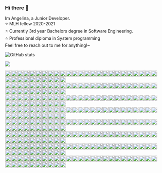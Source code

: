 ### Hi there 👋
Im Angelina, a Junior Developer.  
:star: MLH fellow 2020-2021  
:star: Currently 3rd year Bachelors degree in Software Engineering.  
:star: Professional diploma in System programming  
Feel free to reach out to me for anything!~

![GitHub stats](https://github-readme-stats.vercel.app/api?username=angelinag&show_icons=true&count_private=true&theme=synthwave)

![](https://profile-counter.glitch.me/angelinag/count.svg)

<img src="https://img.shields.io/badge/%20-%20-blue?style=flat&logo=angular&logoColor=blue" width="20vw"><img src="https://img.shields.io/badge/%20-%20-blue?style=flat&logo=angular&logoColor=blue" width="20vw"><img src="https://img.shields.io/badge/%20-%20-blue?style=flat&logo=angular&logoColor=blue" width="20vw"><img src="https://img.shields.io/badge/%20-%20-blue?style=flat&logo=angular&logoColor=blue" width="20vw"><img src="https://img.shields.io/badge/%20-%20-blue?style=flat&logo=angular&logoColor=blue" width="20vw"><img src="https://img.shields.io/badge/%20-%20-blue?style=flat&logo=angular&logoColor=blue" width="20vw"><img src="https://img.shields.io/badge/%20-%20-blue?style=flat&logo=angular&logoColor=blue" width="20vw"><img src="https://img.shields.io/badge/%20-%20-blue?style=flat&logo=angular&logoColor=blue" width="20vw"><img src="https://img.shields.io/badge/%20-%20-blue?style=flat&logo=angular&logoColor=blue" width="20vw"><img src="https://img.shields.io/badge/%20-%20-blue?style=flat&logo=angular&logoColor=blue" width="20vw"><img src="https://img.shields.io/badge/%20-%20-blue?style=flat&logo=angular&logoColor=blue" width="20vw"><img src="https://img.shields.io/badge/%20-%20-blue?style=flat&logo=angular&logoColor=blue" width="20vw"><img src="https://img.shields.io/badge/%20-%20-blue?style=flat&logo=angular&logoColor=blue" width="20vw"><img src="https://img.shields.io/badge/%20-%20-blue?style=flat&logo=angular&logoColor=blue" width="20vw"><img src="https://img.shields.io/badge/%20-%20-blue?style=flat&logo=angular&logoColor=blue" width="20vw"><img src="https://img.shields.io/badge/%20-%20-blue?style=flat&logo=angular&logoColor=blue" width="20vw"><img src="https://img.shields.io/badge/%20-%20-blue?style=flat&logo=angular&logoColor=blue" width="20vw"><img src="https://img.shields.io/badge/%20-%20-blue?style=flat&logo=angular&logoColor=blue" width="20vw"><img src="https://img.shields.io/badge/%20-%20-yellow?style=flat&logo=angular&logoColor=yellow" width="20vw"><img src="https://img.shields.io/badge/%20-%20-blue?style=flat&logo=angular&logoColor=blue" width="20vw"><img src="https://img.shields.io/badge/%20-%20-yellow?style=flat&logo=angular&logoColor=yellow" width="20vw"><img src="https://img.shields.io/badge/%20-%20-blue?style=flat&logo=angular&logoColor=blue" width="20vw"><img src="https://img.shields.io/badge/%20-%20-blue?style=flat&logo=angular&logoColor=blue" width="20vw"><img src="https://img.shields.io/badge/%20-%20-blue?style=flat&logo=angular&logoColor=blue" width="20vw"><img src="https://img.shields.io/badge/%20-%20-blue?style=flat&logo=angular&logoColor=blue" width="20vw"><img src="https://img.shields.io/badge/%20-%20-blue?style=flat&logo=angular&logoColor=blue" width="20vw"><img src="https://img.shields.io/badge/%20-%20-blue?style=flat&logo=angular&logoColor=blue" width="20vw"><img src="https://img.shields.io/badge/%20-%20-blue?style=flat&logo=angular&logoColor=blue" width="20vw"><img src="https://img.shields.io/badge/%20-%20-blue?style=flat&logo=angular&logoColor=blue" width="20vw"><img src="https://img.shields.io/badge/%20-%20-blue?style=flat&logo=angular&logoColor=blue" width="20vw"><img src="https://img.shields.io/badge/%20-%20-blue?style=flat&logo=angular&logoColor=blue" width="20vw"><img src="https://img.shields.io/badge/%20-%20-blue?style=flat&logo=angular&logoColor=blue" width="20vw"><img src="https://img.shields.io/badge/%20-%20-blue?style=flat&logo=angular&logoColor=blue" width="20vw"><img src="https://img.shields.io/badge/%20-%20-blue?style=flat&logo=angular&logoColor=blue" width="20vw"><img src="https://img.shields.io/badge/%20-%20-blue?style=flat&logo=angular&logoColor=blue" width="20vw"><!-- newline --><br/> 
<img src="https://img.shields.io/badge/%20-%20-blue?style=flat&logo=angular&logoColor=blue" width="20vw"><img src="https://img.shields.io/badge/%20-%20-blue?style=flat&logo=angular&logoColor=blue" width="20vw"><img src="https://img.shields.io/badge/%20-%20-yellow?style=flat&logo=angular&logoColor=yellow" width="20vw"><img src="https://img.shields.io/badge/%20-%20-yellow?style=flat&logo=angular&logoColor=yellow" width="20vw"><img src="https://img.shields.io/badge/%20-%20-blue?style=flat&logo=angular&logoColor=blue" width="20vw"><img src="https://img.shields.io/badge/%20-%20-blue?style=flat&logo=angular&logoColor=blue" width="20vw"><img src="https://img.shields.io/badge/%20-%20-yellow?style=flat&logo=angular&logoColor=yellow" width="20vw"><img src="https://img.shields.io/badge/%20-%20-yellow?style=flat&logo=angular&logoColor=yellow" width="20vw"><img src="https://img.shields.io/badge/%20-%20-yellow?style=flat&logo=angular&logoColor=yellow" width="20vw"><img src="https://img.shields.io/badge/%20-%20-blue?style=flat&logo=angular&logoColor=blue" width="20vw"><img src="https://img.shields.io/badge/%20-%20-yellow?style=flat&logo=angular&logoColor=yellow" width="20vw"><img src="https://img.shields.io/badge/%20-%20-yellow?style=flat&logo=angular&logoColor=yellow" width="20vw"><img src="https://img.shields.io/badge/%20-%20-yellow?style=flat&logo=angular&logoColor=yellow" width="20vw"><img src="https://img.shields.io/badge/%20-%20-blue?style=flat&logo=angular&logoColor=blue" width="20vw"><img src="https://img.shields.io/badge/%20-%20-yellow?style=flat&logo=angular&logoColor=yellow" width="20vw"><img src="https://img.shields.io/badge/%20-%20-yellow?style=flat&logo=angular&logoColor=yellow" width="20vw"><img src="https://img.shields.io/badge/%20-%20-yellow?style=flat&logo=angular&logoColor=yellow" width="20vw"><img src="https://img.shields.io/badge/%20-%20-blue?style=flat&logo=angular&logoColor=blue" width="20vw"><img src="https://img.shields.io/badge/%20-%20-yellow?style=flat&logo=angular&logoColor=yellow" width="20vw"><img src="https://img.shields.io/badge/%20-%20-blue?style=flat&logo=angular&logoColor=blue" width="20vw"><img src="https://img.shields.io/badge/%20-%20-blue?style=flat&logo=angular&logoColor=blue" width="20vw"><img src="https://img.shields.io/badge/%20-%20-blue?style=flat&logo=angular&logoColor=blue" width="20vw"><img src="https://img.shields.io/badge/%20-%20-yellow?style=flat&logo=angular&logoColor=yellow" width="20vw"><img src="https://img.shields.io/badge/%20-%20-yellow?style=flat&logo=angular&logoColor=yellow" width="20vw"><img src="https://img.shields.io/badge/%20-%20-yellow?style=flat&logo=angular&logoColor=yellow" width="20vw"><img src="https://img.shields.io/badge/%20-%20-blue?style=flat&logo=angular&logoColor=blue" width="20vw"><img src="https://img.shields.io/badge/%20-%20-blue?style=flat&logo=angular&logoColor=blue" width="20vw"><img src="https://img.shields.io/badge/%20-%20-yellow?style=flat&logo=angular&logoColor=yellow" width="20vw"><img src="https://img.shields.io/badge/%20-%20-yellow?style=flat&logo=angular&logoColor=yellow" width="20vw"><img src="https://img.shields.io/badge/%20-%20-blue?style=flat&logo=angular&logoColor=blue" width="20vw"><img src="https://img.shields.io/badge/%20-%20-blue?style=flat&logo=angular&logoColor=blue" width="20vw"><img src="https://img.shields.io/badge/%20-%20-yellow?style=flat&logo=angular&logoColor=yellow" width="20vw"><img src="https://img.shields.io/badge/%20-%20-yellow?style=flat&logo=angular&logoColor=yellow" width="20vw"><img src="https://img.shields.io/badge/%20-%20-yellow?style=flat&logo=angular&logoColor=yellow" width="20vw"><img src="https://img.shields.io/badge/%20-%20-blue?style=flat&logo=angular&logoColor=blue" width="20vw"><!-- newline --><br/> 
<img src="https://img.shields.io/badge/%20-%20-blue?style=flat&logo=angular&logoColor=blue" width="20vw"><img src="https://img.shields.io/badge/%20-%20-yellow?style=flat&logo=angular&logoColor=yellow" width="20vw"><img src="https://img.shields.io/badge/%20-%20-blue?style=flat&logo=angular&logoColor=blue" width="20vw"><img src="https://img.shields.io/badge/%20-%20-yellow?style=flat&logo=angular&logoColor=yellow" width="20vw"><img src="https://img.shields.io/badge/%20-%20-blue?style=flat&logo=angular&logoColor=blue" width="20vw"><img src="https://img.shields.io/badge/%20-%20-blue?style=flat&logo=angular&logoColor=blue" width="20vw"><img src="https://img.shields.io/badge/%20-%20-yellow?style=flat&logo=angular&logoColor=yellow" width="20vw"><img src="https://img.shields.io/badge/%20-%20-blue?style=flat&logo=angular&logoColor=blue" width="20vw"><img src="https://img.shields.io/badge/%20-%20-yellow?style=flat&logo=angular&logoColor=yellow" width="20vw"><img src="https://img.shields.io/badge/%20-%20-blue?style=flat&logo=angular&logoColor=blue" width="20vw"><img src="https://img.shields.io/badge/%20-%20-yellow?style=flat&logo=angular&logoColor=yellow" width="20vw"><img src="https://img.shields.io/badge/%20-%20-blue?style=flat&logo=angular&logoColor=blue" width="20vw"><img src="https://img.shields.io/badge/%20-%20-yellow?style=flat&logo=angular&logoColor=yellow" width="20vw"><img src="https://img.shields.io/badge/%20-%20-blue?style=flat&logo=angular&logoColor=blue" width="20vw"><img src="https://img.shields.io/badge/%20-%20-yellow?style=flat&logo=angular&logoColor=yellow" width="20vw"><img src="https://img.shields.io/badge/%20-%20-blue?style=flat&logo=angular&logoColor=blue" width="20vw"><img src="https://img.shields.io/badge/%20-%20-yellow?style=flat&logo=angular&logoColor=yellow" width="20vw"><img src="https://img.shields.io/badge/%20-%20-blue?style=flat&logo=angular&logoColor=blue" width="20vw"><img src="https://img.shields.io/badge/%20-%20-yellow?style=flat&logo=angular&logoColor=yellow" width="20vw"><img src="https://img.shields.io/badge/%20-%20-blue?style=flat&logo=angular&logoColor=blue" width="20vw"><img src="https://img.shields.io/badge/%20-%20-yellow?style=flat&logo=angular&logoColor=yellow" width="20vw"><img src="https://img.shields.io/badge/%20-%20-blue?style=flat&logo=angular&logoColor=blue" width="20vw"><img src="https://img.shields.io/badge/%20-%20-yellow?style=flat&logo=angular&logoColor=yellow" width="20vw"><img src="https://img.shields.io/badge/%20-%20-blue?style=flat&logo=angular&logoColor=blue" width="20vw"><img src="https://img.shields.io/badge/%20-%20-yellow?style=flat&logo=angular&logoColor=yellow" width="20vw"><img src="https://img.shields.io/badge/%20-%20-blue?style=flat&logo=angular&logoColor=blue" width="20vw"><img src="https://img.shields.io/badge/%20-%20-yellow?style=flat&logo=angular&logoColor=yellow" width="20vw"><img src="https://img.shields.io/badge/%20-%20-blue?style=flat&logo=angular&logoColor=blue" width="20vw"><img src="https://img.shields.io/badge/%20-%20-yellow?style=flat&logo=angular&logoColor=yellow" width="20vw"><img src="https://img.shields.io/badge/%20-%20-blue?style=flat&logo=angular&logoColor=blue" width="20vw"><img src="https://img.shields.io/badge/%20-%20-blue?style=flat&logo=angular&logoColor=blue" width="20vw"><img src="https://img.shields.io/badge/%20-%20-yellow?style=flat&logo=angular&logoColor=yellow" width="20vw"><img src="https://img.shields.io/badge/%20-%20-blue?style=flat&logo=angular&logoColor=blue" width="20vw"><img src="https://img.shields.io/badge/%20-%20-yellow?style=flat&logo=angular&logoColor=yellow" width="20vw"><img src="https://img.shields.io/badge/%20-%20-blue?style=flat&logo=angular&logoColor=blue" width="20vw"><!-- newline --><br/> 
<img src="https://img.shields.io/badge/%20-%20-blue?style=flat&logo=angular&logoColor=blue" width="20vw"><img src="https://img.shields.io/badge/%20-%20-yellow?style=flat&logo=angular&logoColor=yellow" width="20vw"><img src="https://img.shields.io/badge/%20-%20-blue?style=flat&logo=angular&logoColor=blue" width="20vw"><img src="https://img.shields.io/badge/%20-%20-yellow?style=flat&logo=angular&logoColor=yellow" width="20vw"><img src="https://img.shields.io/badge/%20-%20-blue?style=flat&logo=angular&logoColor=blue" width="20vw"><img src="https://img.shields.io/badge/%20-%20-blue?style=flat&logo=angular&logoColor=blue" width="20vw"><img src="https://img.shields.io/badge/%20-%20-yellow?style=flat&logo=angular&logoColor=yellow" width="20vw"><img src="https://img.shields.io/badge/%20-%20-blue?style=flat&logo=angular&logoColor=blue" width="20vw"><img src="https://img.shields.io/badge/%20-%20-yellow?style=flat&logo=angular&logoColor=yellow" width="20vw"><img src="https://img.shields.io/badge/%20-%20-blue?style=flat&logo=angular&logoColor=blue" width="20vw"><img src="https://img.shields.io/badge/%20-%20-yellow?style=flat&logo=angular&logoColor=yellow" width="20vw"><img src="https://img.shields.io/badge/%20-%20-blue?style=flat&logo=angular&logoColor=blue" width="20vw"><img src="https://img.shields.io/badge/%20-%20-yellow?style=flat&logo=angular&logoColor=yellow" width="20vw"><img src="https://img.shields.io/badge/%20-%20-blue?style=flat&logo=angular&logoColor=blue" width="20vw"><img src="https://img.shields.io/badge/%20-%20-yellow?style=flat&logo=angular&logoColor=yellow" width="20vw"><img src="https://img.shields.io/badge/%20-%20-yellow?style=flat&logo=angular&logoColor=yellow" width="20vw"><img src="https://img.shields.io/badge/%20-%20-yellow?style=flat&logo=angular&logoColor=yellow" width="20vw"><img src="https://img.shields.io/badge/%20-%20-blue?style=flat&logo=angular&logoColor=blue" width="20vw"><img src="https://img.shields.io/badge/%20-%20-yellow?style=flat&logo=angular&logoColor=yellow" width="20vw"><img src="https://img.shields.io/badge/%20-%20-blue?style=flat&logo=angular&logoColor=blue" width="20vw"><img src="https://img.shields.io/badge/%20-%20-yellow?style=flat&logo=angular&logoColor=yellow" width="20vw"><img src="https://img.shields.io/badge/%20-%20-blue?style=flat&logo=angular&logoColor=blue" width="20vw"><img src="https://img.shields.io/badge/%20-%20-yellow?style=flat&logo=angular&logoColor=yellow" width="20vw"><img src="https://img.shields.io/badge/%20-%20-blue?style=flat&logo=angular&logoColor=blue" width="20vw"><img src="https://img.shields.io/badge/%20-%20-yellow?style=flat&logo=angular&logoColor=yellow" width="20vw"><img src="https://img.shields.io/badge/%20-%20-blue?style=flat&logo=angular&logoColor=blue" width="20vw"><img src="https://img.shields.io/badge/%20-%20-yellow?style=flat&logo=angular&logoColor=yellow" width="20vw"><img src="https://img.shields.io/badge/%20-%20-blue?style=flat&logo=angular&logoColor=blue" width="20vw"><img src="https://img.shields.io/badge/%20-%20-yellow?style=flat&logo=angular&logoColor=yellow" width="20vw"><img src="https://img.shields.io/badge/%20-%20-blue?style=flat&logo=angular&logoColor=blue" width="20vw"><img src="https://img.shields.io/badge/%20-%20-blue?style=flat&logo=angular&logoColor=blue" width="20vw"><img src="https://img.shields.io/badge/%20-%20-yellow?style=flat&logo=angular&logoColor=yellow" width="20vw"><img src="https://img.shields.io/badge/%20-%20-blue?style=flat&logo=angular&logoColor=blue" width="20vw"><img src="https://img.shields.io/badge/%20-%20-yellow?style=flat&logo=angular&logoColor=yellow" width="20vw"><img src="https://img.shields.io/badge/%20-%20-blue?style=flat&logo=angular&logoColor=blue" width="20vw"><!-- newline --><br/> 
<img src="https://img.shields.io/badge/%20-%20-blue?style=flat&logo=angular&logoColor=blue" width="20vw"><img src="https://img.shields.io/badge/%20-%20-yellow?style=flat&logo=angular&logoColor=yellow" width="20vw"><img src="https://img.shields.io/badge/%20-%20-blue?style=flat&logo=angular&logoColor=blue" width="20vw"><img src="https://img.shields.io/badge/%20-%20-yellow?style=flat&logo=angular&logoColor=yellow" width="20vw"><img src="https://img.shields.io/badge/%20-%20-blue?style=flat&logo=angular&logoColor=blue" width="20vw"><img src="https://img.shields.io/badge/%20-%20-blue?style=flat&logo=angular&logoColor=blue" width="20vw"><img src="https://img.shields.io/badge/%20-%20-yellow?style=flat&logo=angular&logoColor=yellow" width="20vw"><img src="https://img.shields.io/badge/%20-%20-blue?style=flat&logo=angular&logoColor=blue" width="20vw"><img src="https://img.shields.io/badge/%20-%20-yellow?style=flat&logo=angular&logoColor=yellow" width="20vw"><img src="https://img.shields.io/badge/%20-%20-blue?style=flat&logo=angular&logoColor=blue" width="20vw"><img src="https://img.shields.io/badge/%20-%20-yellow?style=flat&logo=angular&logoColor=yellow" width="20vw"><img src="https://img.shields.io/badge/%20-%20-yellow?style=flat&logo=angular&logoColor=yellow" width="20vw"><img src="https://img.shields.io/badge/%20-%20-yellow?style=flat&logo=angular&logoColor=yellow" width="20vw"><img src="https://img.shields.io/badge/%20-%20-blue?style=flat&logo=angular&logoColor=blue" width="20vw"><img src="https://img.shields.io/badge/%20-%20-yellow?style=flat&logo=angular&logoColor=yellow" width="20vw"><img src="https://img.shields.io/badge/%20-%20-blue?style=flat&logo=angular&logoColor=blue" width="20vw"><img src="https://img.shields.io/badge/%20-%20-blue?style=flat&logo=angular&logoColor=blue" width="20vw"><img src="https://img.shields.io/badge/%20-%20-blue?style=flat&logo=angular&logoColor=blue" width="20vw"><img src="https://img.shields.io/badge/%20-%20-yellow?style=flat&logo=angular&logoColor=yellow" width="20vw"><img src="https://img.shields.io/badge/%20-%20-blue?style=flat&logo=angular&logoColor=blue" width="20vw"><img src="https://img.shields.io/badge/%20-%20-yellow?style=flat&logo=angular&logoColor=yellow" width="20vw"><img src="https://img.shields.io/badge/%20-%20-blue?style=flat&logo=angular&logoColor=blue" width="20vw"><img src="https://img.shields.io/badge/%20-%20-yellow?style=flat&logo=angular&logoColor=yellow" width="20vw"><img src="https://img.shields.io/badge/%20-%20-blue?style=flat&logo=angular&logoColor=blue" width="20vw"><img src="https://img.shields.io/badge/%20-%20-yellow?style=flat&logo=angular&logoColor=yellow" width="20vw"><img src="https://img.shields.io/badge/%20-%20-blue?style=flat&logo=angular&logoColor=blue" width="20vw"><img src="https://img.shields.io/badge/%20-%20-yellow?style=flat&logo=angular&logoColor=yellow" width="20vw"><img src="https://img.shields.io/badge/%20-%20-blue?style=flat&logo=angular&logoColor=blue" width="20vw"><img src="https://img.shields.io/badge/%20-%20-yellow?style=flat&logo=angular&logoColor=yellow" width="20vw"><img src="https://img.shields.io/badge/%20-%20-blue?style=flat&logo=angular&logoColor=blue" width="20vw"><img src="https://img.shields.io/badge/%20-%20-blue?style=flat&logo=angular&logoColor=blue" width="20vw"><img src="https://img.shields.io/badge/%20-%20-yellow?style=flat&logo=angular&logoColor=yellow" width="20vw"><img src="https://img.shields.io/badge/%20-%20-yellow?style=flat&logo=angular&logoColor=yellow" width="20vw"><img src="https://img.shields.io/badge/%20-%20-yellow?style=flat&logo=angular&logoColor=yellow" width="20vw"><img src="https://img.shields.io/badge/%20-%20-blue?style=flat&logo=angular&logoColor=blue" width="20vw"><!-- newline --><br/> 
<img src="https://img.shields.io/badge/%20-%20-blue?style=flat&logo=angular&logoColor=blue" width="20vw"><img src="https://img.shields.io/badge/%20-%20-blue?style=flat&logo=angular&logoColor=blue" width="20vw"><img src="https://img.shields.io/badge/%20-%20-yellow?style=flat&logo=angular&logoColor=yellow" width="20vw"><img src="https://img.shields.io/badge/%20-%20-yellow?style=flat&logo=angular&logoColor=yellow" width="20vw"><img src="https://img.shields.io/badge/%20-%20-yellow?style=flat&logo=angular&logoColor=yellow" width="20vw"><img src="https://img.shields.io/badge/%20-%20-blue?style=flat&logo=angular&logoColor=blue" width="20vw"><img src="https://img.shields.io/badge/%20-%20-yellow?style=flat&logo=angular&logoColor=yellow" width="20vw"><img src="https://img.shields.io/badge/%20-%20-blue?style=flat&logo=angular&logoColor=blue" width="20vw"><img src="https://img.shields.io/badge/%20-%20-yellow?style=flat&logo=angular&logoColor=yellow" width="20vw"><img src="https://img.shields.io/badge/%20-%20-blue?style=flat&logo=angular&logoColor=blue" width="20vw"><img src="https://img.shields.io/badge/%20-%20-blue?style=flat&logo=angular&logoColor=blue" width="20vw"><img src="https://img.shields.io/badge/%20-%20-blue?style=flat&logo=angular&logoColor=blue" width="20vw"><img src="https://img.shields.io/badge/%20-%20-yellow?style=flat&logo=angular&logoColor=yellow" width="20vw"><img src="https://img.shields.io/badge/%20-%20-blue?style=flat&logo=angular&logoColor=blue" width="20vw"><img src="https://img.shields.io/badge/%20-%20-yellow?style=flat&logo=angular&logoColor=yellow" width="20vw"><img src="https://img.shields.io/badge/%20-%20-yellow?style=flat&logo=angular&logoColor=yellow" width="20vw"><img src="https://img.shields.io/badge/%20-%20-yellow?style=flat&logo=angular&logoColor=yellow" width="20vw"><img src="https://img.shields.io/badge/%20-%20-blue?style=flat&logo=angular&logoColor=blue" width="20vw"><img src="https://img.shields.io/badge/%20-%20-yellow?style=flat&logo=angular&logoColor=yellow" width="20vw"><img src="https://img.shields.io/badge/%20-%20-blue?style=flat&logo=angular&logoColor=blue" width="20vw"><img src="https://img.shields.io/badge/%20-%20-yellow?style=flat&logo=angular&logoColor=yellow" width="20vw"><img src="https://img.shields.io/badge/%20-%20-blue?style=flat&logo=angular&logoColor=blue" width="20vw"><img src="https://img.shields.io/badge/%20-%20-yellow?style=flat&logo=angular&logoColor=yellow" width="20vw"><img src="https://img.shields.io/badge/%20-%20-blue?style=flat&logo=angular&logoColor=blue" width="20vw"><img src="https://img.shields.io/badge/%20-%20-yellow?style=flat&logo=angular&logoColor=yellow" width="20vw"><img src="https://img.shields.io/badge/%20-%20-blue?style=flat&logo=angular&logoColor=blue" width="20vw"><img src="https://img.shields.io/badge/%20-%20-blue?style=flat&logo=angular&logoColor=blue" width="20vw"><img src="https://img.shields.io/badge/%20-%20-yellow?style=flat&logo=angular&logoColor=yellow" width="20vw"><img src="https://img.shields.io/badge/%20-%20-blue?style=flat&logo=angular&logoColor=blue" width="20vw"><img src="https://img.shields.io/badge/%20-%20-yellow?style=flat&logo=angular&logoColor=yellow" width="20vw"><img src="https://img.shields.io/badge/%20-%20-blue?style=flat&logo=angular&logoColor=blue" width="20vw"><img src="https://img.shields.io/badge/%20-%20-blue?style=flat&logo=angular&logoColor=blue" width="20vw"><img src="https://img.shields.io/badge/%20-%20-blue?style=flat&logo=angular&logoColor=blue" width="20vw"><img src="https://img.shields.io/badge/%20-%20-yellow?style=flat&logo=angular&logoColor=yellow" width="20vw"><img src="https://img.shields.io/badge/%20-%20-blue?style=flat&logo=angular&logoColor=blue" width="20vw"><!-- newline --><br/> 
<img src="https://img.shields.io/badge/%20-%20-blue?style=flat&logo=angular&logoColor=blue" width="20vw"><img src="https://img.shields.io/badge/%20-%20-blue?style=flat&logo=angular&logoColor=blue" width="20vw"><img src="https://img.shields.io/badge/%20-%20-blue?style=flat&logo=angular&logoColor=blue" width="20vw"><img src="https://img.shields.io/badge/%20-%20-blue?style=flat&logo=angular&logoColor=blue" width="20vw"><img src="https://img.shields.io/badge/%20-%20-blue?style=flat&logo=angular&logoColor=blue" width="20vw"><img src="https://img.shields.io/badge/%20-%20-blue?style=flat&logo=angular&logoColor=blue" width="20vw"><img src="https://img.shields.io/badge/%20-%20-blue?style=flat&logo=angular&logoColor=blue" width="20vw"><img src="https://img.shields.io/badge/%20-%20-blue?style=flat&logo=angular&logoColor=blue" width="20vw"><img src="https://img.shields.io/badge/%20-%20-blue?style=flat&logo=angular&logoColor=blue" width="20vw"><img src="https://img.shields.io/badge/%20-%20-blue?style=flat&logo=angular&logoColor=blue" width="20vw"><img src="https://img.shields.io/badge/%20-%20-yellow?style=flat&logo=angular&logoColor=yellow" width="20vw"><img src="https://img.shields.io/badge/%20-%20-blue?style=flat&logo=angular&logoColor=blue" width="20vw"><img src="https://img.shields.io/badge/%20-%20-yellow?style=flat&logo=angular&logoColor=yellow" width="20vw"><img src="https://img.shields.io/badge/%20-%20-blue?style=flat&logo=angular&logoColor=blue" width="20vw"><img src="https://img.shields.io/badge/%20-%20-blue?style=flat&logo=angular&logoColor=blue" width="20vw"><img src="https://img.shields.io/badge/%20-%20-blue?style=flat&logo=angular&logoColor=blue" width="20vw"><img src="https://img.shields.io/badge/%20-%20-blue?style=flat&logo=angular&logoColor=blue" width="20vw"><img src="https://img.shields.io/badge/%20-%20-blue?style=flat&logo=angular&logoColor=blue" width="20vw"><img src="https://img.shields.io/badge/%20-%20-blue?style=flat&logo=angular&logoColor=blue" width="20vw"><img src="https://img.shields.io/badge/%20-%20-blue?style=flat&logo=angular&logoColor=blue" width="20vw"><img src="https://img.shields.io/badge/%20-%20-blue?style=flat&logo=angular&logoColor=blue" width="20vw"><img src="https://img.shields.io/badge/%20-%20-blue?style=flat&logo=angular&logoColor=blue" width="20vw"><img src="https://img.shields.io/badge/%20-%20-blue?style=flat&logo=angular&logoColor=blue" width="20vw"><img src="https://img.shields.io/badge/%20-%20-blue?style=flat&logo=angular&logoColor=blue" width="20vw"><img src="https://img.shields.io/badge/%20-%20-blue?style=flat&logo=angular&logoColor=blue" width="20vw"><img src="https://img.shields.io/badge/%20-%20-blue?style=flat&logo=angular&logoColor=blue" width="20vw"><img src="https://img.shields.io/badge/%20-%20-blue?style=flat&logo=angular&logoColor=blue" width="20vw"><img src="https://img.shields.io/badge/%20-%20-blue?style=flat&logo=angular&logoColor=blue" width="20vw"><img src="https://img.shields.io/badge/%20-%20-blue?style=flat&logo=angular&logoColor=blue" width="20vw"><img src="https://img.shields.io/badge/%20-%20-blue?style=flat&logo=angular&logoColor=blue" width="20vw"><img src="https://img.shields.io/badge/%20-%20-blue?style=flat&logo=angular&logoColor=blue" width="20vw"><img src="https://img.shields.io/badge/%20-%20-yellow?style=flat&logo=angular&logoColor=yellow" width="20vw"><img src="https://img.shields.io/badge/%20-%20-blue?style=flat&logo=angular&logoColor=blue" width="20vw"><img src="https://img.shields.io/badge/%20-%20-yellow?style=flat&logo=angular&logoColor=yellow" width="20vw"><img src="https://img.shields.io/badge/%20-%20-blue?style=flat&logo=angular&logoColor=blue" width="20vw"><!-- newline --><br/> 
<img src="https://img.shields.io/badge/%20-%20-blue?style=flat&logo=angular&logoColor=blue" width="20vw"><img src="https://img.shields.io/badge/%20-%20-blue?style=flat&logo=angular&logoColor=blue" width="20vw"><img src="https://img.shields.io/badge/%20-%20-blue?style=flat&logo=angular&logoColor=blue" width="20vw"><img src="https://img.shields.io/badge/%20-%20-blue?style=flat&logo=angular&logoColor=blue" width="20vw"><img src="https://img.shields.io/badge/%20-%20-blue?style=flat&logo=angular&logoColor=blue" width="20vw"><img src="https://img.shields.io/badge/%20-%20-blue?style=flat&logo=angular&logoColor=blue" width="20vw"><img src="https://img.shields.io/badge/%20-%20-blue?style=flat&logo=angular&logoColor=blue" width="20vw"><img src="https://img.shields.io/badge/%20-%20-blue?style=flat&logo=angular&logoColor=blue" width="20vw"><img src="https://img.shields.io/badge/%20-%20-blue?style=flat&logo=angular&logoColor=blue" width="20vw"><img src="https://img.shields.io/badge/%20-%20-blue?style=flat&logo=angular&logoColor=blue" width="20vw"><img src="https://img.shields.io/badge/%20-%20-yellow?style=flat&logo=angular&logoColor=yellow" width="20vw"><img src="https://img.shields.io/badge/%20-%20-yellow?style=flat&logo=angular&logoColor=yellow" width="20vw"><img src="https://img.shields.io/badge/%20-%20-yellow?style=flat&logo=angular&logoColor=yellow" width="20vw"><img src="https://img.shields.io/badge/%20-%20-blue?style=flat&logo=angular&logoColor=blue" width="20vw"><img src="https://img.shields.io/badge/%20-%20-blue?style=flat&logo=angular&logoColor=blue" width="20vw"><img src="https://img.shields.io/badge/%20-%20-blue?style=flat&logo=angular&logoColor=blue" width="20vw"><img src="https://img.shields.io/badge/%20-%20-blue?style=flat&logo=angular&logoColor=blue" width="20vw"><img src="https://img.shields.io/badge/%20-%20-blue?style=flat&logo=angular&logoColor=blue" width="20vw"><img src="https://img.shields.io/badge/%20-%20-blue?style=flat&logo=angular&logoColor=blue" width="20vw"><img src="https://img.shields.io/badge/%20-%20-blue?style=flat&logo=angular&logoColor=blue" width="20vw"><img src="https://img.shields.io/badge/%20-%20-blue?style=flat&logo=angular&logoColor=blue" width="20vw"><img src="https://img.shields.io/badge/%20-%20-blue?style=flat&logo=angular&logoColor=blue" width="20vw"><img src="https://img.shields.io/badge/%20-%20-blue?style=flat&logo=angular&logoColor=blue" width="20vw"><img src="https://img.shields.io/badge/%20-%20-blue?style=flat&logo=angular&logoColor=blue" width="20vw"><img src="https://img.shields.io/badge/%20-%20-blue?style=flat&logo=angular&logoColor=blue" width="20vw"><img src="https://img.shields.io/badge/%20-%20-blue?style=flat&logo=angular&logoColor=blue" width="20vw"><img src="https://img.shields.io/badge/%20-%20-blue?style=flat&logo=angular&logoColor=blue" width="20vw"><img src="https://img.shields.io/badge/%20-%20-blue?style=flat&logo=angular&logoColor=blue" width="20vw"><img src="https://img.shields.io/badge/%20-%20-blue?style=flat&logo=angular&logoColor=blue" width="20vw"><img src="https://img.shields.io/badge/%20-%20-blue?style=flat&logo=angular&logoColor=blue" width="20vw"><img src="https://img.shields.io/badge/%20-%20-blue?style=flat&logo=angular&logoColor=blue" width="20vw"><img src="https://img.shields.io/badge/%20-%20-yellow?style=flat&logo=angular&logoColor=yellow" width="20vw"><img src="https://img.shields.io/badge/%20-%20-yellow?style=flat&logo=angular&logoColor=yellow" width="20vw"><img src="https://img.shields.io/badge/%20-%20-yellow?style=flat&logo=angular&logoColor=yellow" width="20vw"><img src="https://img.shields.io/badge/%20-%20-blue?style=flat&logo=angular&logoColor=blue" width="20vw"><!-- newline -->

<!--
**angelinag/angelinag** is a ✨ _special_ ✨ repository because its `README.md` (this file) appears on your GitHub profile.

Here are some ideas to get you started:

- 🔭 I’m currently working on ...
- 🌱 I’m currently learning ...
- 👯 I’m looking to collaborate on ...
- 🤔 I’m looking for help with ...
- 💬 Ask me about ...
- 📫 How to reach me: ...
- 😄 Pronouns: ...
- ⚡ Fun fact: ...
-->

